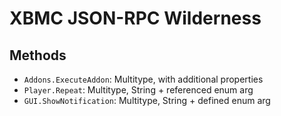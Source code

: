 
XBMC JSON-RPC Wilderness
========================

Methods
-------

* `Addons.ExecuteAddon`: Multitype, with additional properties
* `Player.Repeat`: Multitype, String + referenced enum arg
* `GUI.ShowNotification`: Multitype, String + defined enum arg

